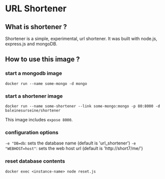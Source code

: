 # URL Shortener

## What is shortener ?


Shortener is a simple, experimental, url shortener. It was built with node.js, express.js and mongoDB.

## How to use this image ?
### start a mongodb image
```
docker run --name some-mongo -d mongo
```
### start a shortener image
```
docker run --name some-shortener --link some-mongo:mongo -p 80:8000 -d baleinesurseine/shortener
```
This image includes `expose 8000`.

### configuration options
 `-e "DB=db`: sets the database name (default is 'url_shortener')
 `-e "WEBHOST=host"`: sets the web host url (default is 'http://short7/me/')

### reset database contents
```
docker exec <instance-name> node reset.js
```

